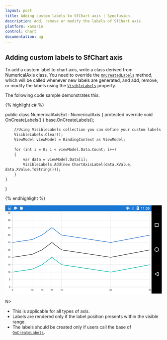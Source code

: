 ```yaml
---
layout: post
title: Adding custom labels to SfChart axis | Syncfusion
description: Add, remove or modify the labels of SfChart axis
platform: xamarin
control: Chart
documentation: ug
---
```


## Adding custom labels to SfChart axis

To add a custom label to chart axis, write a class derived from NumericalAxis class. You need to override the [`OnCreatedLabels`](https://help.syncfusion.com/cr/cref_files/xamarin/Syncfusion.SfChart.XForms~Syncfusion.SfChart.XForms.ChartAxis~OnCreateLabels.html) method, which will be called whenever new labels are generated, and add, remove, or modify the labels using the [`VisibleLabels`](https://help.syncfusion.com/cr/cref_files/xamarin/Syncfusion.SfChart.XForms~Syncfusion.SfChart.XForms.ChartAxis~VisibleLabels.html) property.

The following code sample demonstrates this.

{% highlight c# %}

public class NumericalAxisExt : NumericalAxis
{
    protected override void OnCreateLabels()
    {
        base.OnCreateLabels();
		
		//Using VisibleLabels collection you can define your custom labels
        VisibleLabels.Clear();
        ViewModel viewModel = BindingContext as ViewModel;

        for (int i = 0; i < viewModel.Data.Count; i++)
        {
            var data = viewModel.Data[i];
            VisibleLabels.Add(new ChartAxisLabel(data.XValue, data.XValue.ToString()));
        }
    }
}

{% endhighlight  %}

![Custom labels support in Xamarin.Forms Chart](images/custom_labels.png)

N>
- This is applicable for all types of axis.
- Labels are rendered only if the label position presents within the visible range.
- The labels should be created only if users call the base of [`OnCreateLabels`](https://help.syncfusion.com/cr/cref_files/xamarin/Syncfusion.SfChart.XForms~Syncfusion.SfChart.XForms.ChartAxis~OnCreateLabels.html).